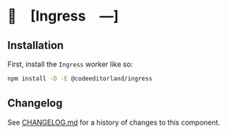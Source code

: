 # 💾 [Ingress —]

## Installation

First, install the `Ingress` worker like so:

```sh
npm install -D -E @codeeditorland/ingress
```

[Ingress.]: https://npmjs.org/@codeeditorland/ingress

## Changelog

See [CHANGELOG.md](CHANGELOG.md) for a history of changes to this component.
